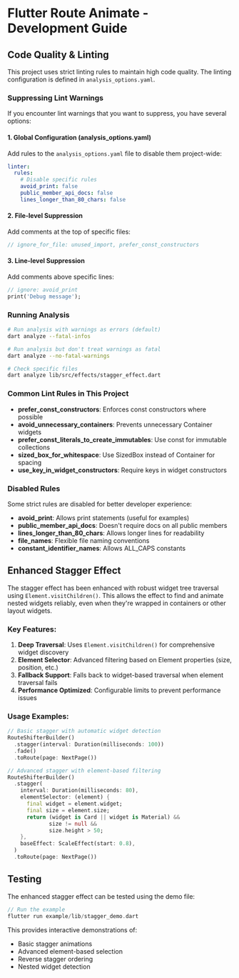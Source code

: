 # Flutter Route Animate - Development Guide

## Code Quality & Linting

This project uses strict linting rules to maintain high code quality. The linting configuration is defined in `analysis_options.yaml`.

### Suppressing Lint Warnings

If you encounter lint warnings that you want to suppress, you have several options:

#### 1. Global Configuration (analysis_options.yaml)
Add rules to the `analysis_options.yaml` file to disable them project-wide:

```yaml
linter:
  rules:
    # Disable specific rules
    avoid_print: false
    public_member_api_docs: false
    lines_longer_than_80_chars: false
```

#### 2. File-level Suppression
Add comments at the top of specific files:

```dart
// ignore_for_file: unused_import, prefer_const_constructors
```

#### 3. Line-level Suppression
Add comments above specific lines:

```dart
// ignore: avoid_print
print('Debug message');
```

### Running Analysis

```bash
# Run analysis with warnings as errors (default)
dart analyze --fatal-infos

# Run analysis but don't treat warnings as fatal
dart analyze --no-fatal-warnings

# Check specific files
dart analyze lib/src/effects/stagger_effect.dart
```

### Common Lint Rules in This Project

- **prefer_const_constructors**: Enforces const constructors where possible
- **avoid_unnecessary_containers**: Prevents unnecessary Container widgets  
- **prefer_const_literals_to_create_immutables**: Use const for immutable collections
- **sized_box_for_whitespace**: Use SizedBox instead of Container for spacing
- **use_key_in_widget_constructors**: Require keys in widget constructors

### Disabled Rules

Some strict rules are disabled for better developer experience:

- **avoid_print**: Allows print statements (useful for examples)
- **public_member_api_docs**: Doesn't require docs on all public members
- **lines_longer_than_80_chars**: Allows longer lines for readability
- **file_names**: Flexible file naming conventions
- **constant_identifier_names**: Allows ALL_CAPS constants

## Enhanced Stagger Effect

The stagger effect has been enhanced with robust widget tree traversal using `Element.visitChildren()`. This allows the effect to find and animate nested widgets reliably, even when they're wrapped in containers or other layout widgets.

### Key Features:

1. **Deep Traversal**: Uses `Element.visitChildren()` for comprehensive widget discovery
2. **Element Selector**: Advanced filtering based on Element properties (size, position, etc.)
3. **Fallback Support**: Falls back to widget-based traversal when element traversal fails
4. **Performance Optimized**: Configurable limits to prevent performance issues

### Usage Examples:

```dart
// Basic stagger with automatic widget detection
RouteShifterBuilder()
  .stagger(interval: Duration(milliseconds: 100))
  .fade()
  .toRoute(page: NextPage())

// Advanced stagger with element-based filtering
RouteShifterBuilder()
  .stagger(
    interval: Duration(milliseconds: 80),
    elementSelector: (element) {
      final widget = element.widget;
      final size = element.size;
      return (widget is Card || widget is Material) &&
             size != null && 
             size.height > 50;
    },
    baseEffect: ScaleEffect(start: 0.8),
  )
  .toRoute(page: NextPage())
```

## Testing

The enhanced stagger effect can be tested using the demo file:

```dart
// Run the example
flutter run example/lib/stagger_demo.dart
```

This provides interactive demonstrations of:
- Basic stagger animations
- Advanced element-based selection
- Reverse stagger ordering
- Nested widget detection
